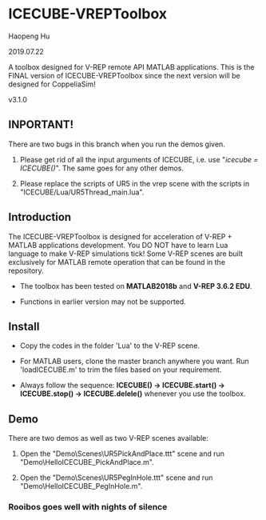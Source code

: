 # ICECUBE-VREPToolbox

Haopeng Hu

2019.07.22

A toolbox designed for V-REP remote API MATLAB applications. This is the FINAL version of ICECUBE-VREPToolbox since the next version will be designed for CoppeliaSim!

v3.1.0

## INPORTANT!

There are two bugs in this branch when you run the demos given.

1. Please get rid of all the input arguments of ICECUBE, i.e. use "*icecube = ICECUBE()*". The same goes for any other demos.

3. Please replace the scripts of UR5 in the vrep scene with the scripts in "ICECUBE/Lua/UR5Thread_main.lua".

## Introduction

The ICECUBE-VREPToolbox is designed for acceleration of V-REP + MATLAB applications development. You DO NOT have to learn Lua language to make V-REP simulations tick! Some V-REP scenes are built exclusively for MATLAB remote operation that can be found in the repository.

- The toolbox has been tested on **MATLAB2018b** and **V-REP 3.6.2 EDU**.

- Functions in earlier version may not be supported.

## Install

- Copy the codes in the folder 'Lua' to the V-REP scene.

- For MATLAB users, clone the master branch anywhere you want. Run 'loadICECUBE.m' to trim the files based on your requirement.

- Always follow the sequence: **ICECUBE() -> ICECUBE.start() -> ICECUBE.stop() -> ICECUBE.delele()** whenever you use the toolbox.

## Demo

There are two demos as well as two V-REP scenes available:

 1. Open the "Demo\Scenes\UR5PickAndPlace.ttt" scene and run "Demo\HelloICECUBE_PickAndPlace.m".

 2. Open the "Demo\Scenes\UR5PegInHole.ttt" scene and run "Demo\HelloICECUBE_PegInHole.m".

### Rooibos goes well with nights of silence
